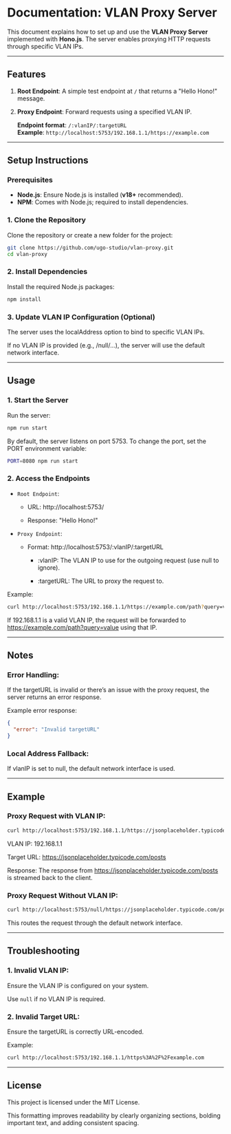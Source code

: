 # Documentation: VLAN Proxy Server

This document explains how to set up and use the **VLAN Proxy Server** implemented with **Hono.js**. The server enables proxying HTTP requests through specific VLAN IPs.

---

## Features

1. **Root Endpoint**: A simple test endpoint at `/` that returns a "Hello Hono!" message.
2. **Proxy Endpoint**: Forward requests using a specified VLAN IP.

   **Endpoint format**: `/:vlanIP/:targetURL`  
   **Example**: `http://localhost:5753/192.168.1.1/https://example.com`

---

## Setup Instructions

### Prerequisites

- **Node.js**: Ensure Node.js is installed (**v18+** recommended).  
- **NPM**: Comes with Node.js; required to install dependencies.

### 1. Clone the Repository

Clone the repository or create a new folder for the project:

```bash
git clone https://github.com/ugo-studio/vlan-proxy.git
cd vlan-proxy
```

### 2. Install Dependencies

Install the required Node.js packages:

```bash
npm install
```

### 3. Update VLAN IP Configuration (Optional)

The server uses the localAddress option to bind to specific VLAN IPs.

If no VLAN IP is provided (e.g., /null/...), the server will use the default network interface.


---

## Usage

### 1. Start the Server

Run the server:

```bash
npm run start
```

By default, the server listens on port 5753. To change the port, set the PORT environment variable:

```bash
PORT=8080 npm run start
```

### 2. Access the Endpoints

- `Root Endpoint`:

    - URL: http://localhost:5753/

    - Response: "Hello Hono!"


- `Proxy Endpoint`:

    - Format: http://localhost:5753/:vlanIP/:targetURL

       - :vlanIP: The VLAN IP to use for the outgoing request (use null to ignore).

       - :targetURL: The URL to proxy the request to.



Example:

```bash
curl http://localhost:5753/192.168.1.1/https://example.com/path?query=value
```

If 192.168.1.1 is a valid VLAN IP, the request will be forwarded to https://example.com/path?query=value using that IP.


---

## Notes

### Error Handling:

If the targetURL is invalid or there’s an issue with the proxy request, the server returns an error response.

Example error response:

```json
{
  "error": "Invalid targetURL"
}
```

### Local Address Fallback:

If vlanIP is set to null, the default network interface is used.


---

## Example

### Proxy Request with VLAN IP:

```bash
curl http://localhost:5753/192.168.1.1/https://jsonplaceholder.typicode.com/posts
```

VLAN IP: 192.168.1.1

Target URL: https://jsonplaceholder.typicode.com/posts

Response: The response from https://jsonplaceholder.typicode.com/posts is streamed back to the client.


### Proxy Request Without VLAN IP:

```bash
curl http://localhost:5753/null/https://jsonplaceholder.typicode.com/posts
```

This routes the request through the default network interface.


---

## Troubleshooting

### 1. Invalid VLAN IP:

Ensure the VLAN IP is configured on your system.

Use `null` if no VLAN IP is required.



### 2. Invalid Target URL:

Ensure the targetURL is correctly URL-encoded.


Example:

```bash
curl http://localhost:5753/192.168.1.1/https%3A%2F%2Fexample.com
```




---

## License

This project is licensed under the MIT License.

This formatting improves readability by clearly organizing sections, bolding important text, and adding consistent spacing.

